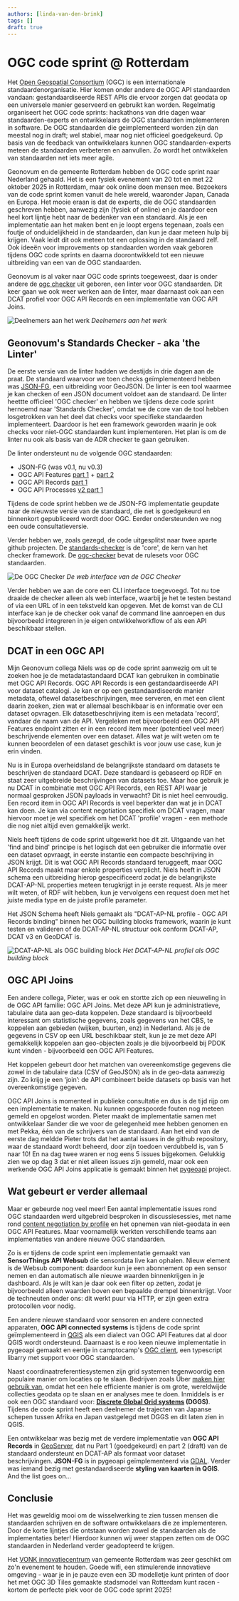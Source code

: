 ```yaml
---
authors: [linda-van-den-brink]
tags: []
draft: true
---
```


# OGC code sprint @ Rotterdam

Het [Open Geospatial Consortium](https://ogc.org) (OGC) is een internationale standaardenorganisatie. Hier komen onder andere de OGC API standaarden vandaan: gestandaardiseerde REST APIs die ervoor zorgen dat geodata op een universele manier geserveerd en gebruikt kan worden. Regelmatig organiseert het OGC code sprints: hackathons van drie dagen waar standaarden-experts en ontwikkelaars de OGC standaarden implementeren in software. De OGC standaarden die geimplementeerd worden zijn dan meestal nog in draft; wel stabiel, maar nog niet officieel goedgekeurd. Op basis van de feedback van ontwikkelaars kunnen OGC standaarden-experts meteen de standaarden verbeteren en aanvullen. Zo wordt het ontwikkelen van standaarden net iets meer agile. 

<!-- truncate -->

Geonovum en de gemeente Rotterdam hebben de OGC code sprint naar Nederland gehaald. Het is een fysiek evenement van 20 tot en met 22 oktober 2025 in Rotterdam, maar ook online doen mensen mee. Bezoekers van de code sprint komen vanuit de hele wereld, waaronder Japan, Canada en Europa. Het mooie eraan is dat de experts, die de OGC standaarden geschreven hebben, aanwezig zijn (fysiek of online) en je daardoor een  heel kort lijntje hebt naar de bedenker van een standaard. Als je een implementatie aan het maken bent en je loopt ergens tegenaan, zoals een foutje of onduidelijkheid in de standaarden, dan kun je daar meteen hulp bij krijgen. Vaak leidt dit ook meteen tot een oplossing in de standaard zelf. Ook ideeën voor improvements op standaarden worden vaak geboren tijdens OGC code sprints en daarna doorontwikkeld tot een nieuwe uitbreiding van een van de OGC standaarden.  

Geonovum is al vaker naar OGC code sprints toegeweest, daar is onder andere de [ogc checker](https://github.com/Geonovum/ogc-checker/) uit geboren, een linter voor OGC standaarden. Dit keer gaan we ook weer werken aan de linter, maar daarnaast ook aan een DCAT profiel voor OGC API Records en een implementatie van OGC API Joins.

![Deelnemers aan het werk](./codesprint-2.JPG)
*Deelnemers aan het werk*

## Geonovum's Standards Checker - aka 'the Linter'
De eerste versie van de linter hadden we destijds in drie dagen aan de praat. De standaard waarvoor we toen checks geïmplementeerd hebben was [JSON-FG](https://github.com/opengeospatial/ogc-feat-geo-json/), een uitbreiding voor GeoJSON. De linter is een tool waarmee je kan checken of een JSON document voldoet aan de standaard. De linter heettte officieel 'OGC checker' en hebben we tijdens deze code sprint hernoemd naar 'Standards Checker', omdat we de core van de tool hebben losgetrokken van het deel dat checks voor specifieke standaarden implementeert. Daardoor is het een framework geworden waarin je ook checks voor niet-OGC standaarden kunt implementeren. Het plan is om de linter nu ook als basis van de ADR checker te gaan gebruiken. 

De linter ondersteunt nu de volgende OGC standaarden: 
- JSON-FG (was v0.1, nu v0.3)
- OGC API Features [part 1](https://docs.ogc.org/is/17-069r3/17-069r3.html) + [part 2](https://docs.ogc.org/is/18-058/18-058.html)
- OGC API Records [part 1](https://docs.ogc.org/is/20-004r1/20-004r1.html)
- OGC API Processes [v2 part 1](https://docs.ogc.org/DRAFTS/18-062r3.html)

Tijdens de code sprint hebben we de JSON-FG implementatie geupdate naar de nieuwste versie van de standaard, die net is goedgekeurd en binnenkort gepubliceerd wordt door OGC. Eerder ondersteunden we nog een oude consultatieversie. 

Verder hebben we, zoals gezegd, de code uitgesplitst naar twee aparte github projecten. De [standards-checker](https://github.com/Geonovum/standards-checker) is de 'core', de kern van het checker framework. De [ogc-checker](https://github.com/Geonovum/ogc-checker) bevat de rulesets voor OGC standaarden. 

![De OGC Checker](./codesprint-3.png)
*De web interface van de OGC Checker* 

Verder hebben we aan de core een CLI interface toegevoegd. Tot nu toe draaide de checker alleen als web interface, waarbij je het te testen bestand of via een URL of in een tekstveld kan opgeven. Met de komst van de CLI interface kan je de checker ook vanaf de command line aanroepen en dus bijvoorbeeld integreren in je eigen ontwikkelworkflow of als een API beschikbaar stellen. 

## DCAT in een OGC API 
Mijn Geonovum collega Niels was op de code sprint aanwezig om uit te zoeken hoe je de metadatastandaard DCAT kan gebruiken in combinatie met OGC API Records. OGC API Records is een gestandaardiseerde API voor dataset catalogi. Je kan er op een gestandaardiseerde manier metadata, oftewel datasetbeschrijvingen, mee serveren, en met een client daarin zoeken, zien wat er allemaal beschikbaar is en informatie over een dataset opvragen. Elk datasetbeschrijving item is een metadata 'record', vandaar de naam van de API. Vergeleken met bijvoorbeeld een OGC API Features endpoint zitten er in een record item meer (potentieel veel meer) beschrijvende elementen over een dataset. Alles wat je wilt weten om te kunnen beoordelen of een dataset geschikt is voor jouw use case, kun je erin vinden. 

Nu is in Europa overheidsland de belangrijkste standaard om datasets te beschrijven de standaard DCAT. Deze standaard is gebaseerd op RDF en staat zeer uitgebreide beschrijvingen van datasets toe. Maar hoe gebruik je nu DCAT in combinatie met OGC API Records, een REST API waar je normaal gesproken JSON payloads in verwacht? Dit is niet heel eenvoudig. Een record item in OGC API Records is veel beperkter dan wat je in DCAT kan doen. Je kan via content negotiation specifiek om DCAT vragen, maar hiervoor moet je wel specifiek om het DCAT 'profile' vragen - een methode die nog niet altijd even gemakkelijk werkt. 

Niels heeft tijdens de code sprint uitgewerkt hoe dit zit. Uitgaande van het 'find and bind' principe is het logisch dat een gebruiker die informatie over een dataset opvraagt, in eerste instantie een compacte beschrijving in JSON krijgt. Dit is wat OGC API Records standaard teruggeeft, maar OGC API Records maakt maar enkele properties verplicht. Niels heeft in JSON schema een uitbreiding hierop gespecificeerd zodat je de belangrijkste DCAT-AP-NL properties meteen terugkrijgt in je eerste request. Als je meer wilt weten, of RDF wilt hebben, kun je vervolgens een request doen met het juiste media type en de juiste profile parameter.  

Het JSON Schema heeft Niels gemaakt als "DCAT-AP-NL profile - OGC API Records binding" binnen het OGC building blocks framework, waarin je kunt testen en valideren of de DCAT-AP-NL structuur ook conform DCAT-AP, DCAT v3 en GeoDCAT is. 

![DCAT-AP-NL als OGC building block](./codesprint-1.JPG)
*Het DCAT-AP-NL profiel als OGC building block*

## OGC API Joins
Een andere collega, Pieter, was er ook en stortte zich op een nieuweling in de OGC API familie: OGC API Joins. Met deze API kun je administratieve, tabulaire data aan geo-data koppelen. Deze standaard is bijvoorbeeld interessant om statistische gegevens, zoals gegevens van het CBS, te koppelen aan gebieden (wijken, buurten, enz) in Nederland. Als je de gegevens in CSV op een URL beschikbaar stelt, kun je ze met deze API gemakkelijk koppelen aan geo-objecten zoals je die bijvoorbeeld bij PDOK kunt vinden - bijvoorbeeld een OGC API Features. 

Het koppelen gebeurt door het matchen  van overeenkomstige gegevens die zowel in de tabulaire data (CSV of GeoJSON) als in de geo-data aanwezig zijn. Zo krijg je een ‘join’: de API combineert beide datasets op basis van het overeenkomstige gegeven. 

OGC API Joins is momenteel in publieke consultatie en dus is de tijd rijp om een implementatie te maken. Nu kunnen opgespoorde fouten nog meteen gemeld en opgelost worden. Pieter maakt de implementatie samen met ontwikkelaar Sander die we voor de gelegenheid mee hebben genomen en met Pekka, één van de schrijvers van de standaard. Aan het eind van de eerste dag meldde Pieter trots dat het aantal issues in de github repository, waar de standaard wordt beheerd, door zijn toedoen verdubbeld is, van 5 naar 10! En na dag twee waren er nog eens 5 issues bijgekomen. Gelukkig zien we op dag 3 dat er niet alleen issues zijn gemeld, maar ook een werkende OGC API Joins applicatie is gemaakt binnen het [pygeoapi](https://pygeoapi.io/) project. 

## Wat gebeurt er verder allemaal
Maar er gebeurde nog veel meer! Een aantal implementatie issues rond OGC standaarden werd uitgebreid besproken in discussiesessies, met name rond [content negotiation by profile](https://github.com/opengeospatial/ogcapi-features/issues/1025) en het opnemen van niet-geodata in een OGC API Features. Maar voornamelijk werkten verschillende teams aan implementaties van andere nieuwe OGC standaarden. 

Zo is er tijdens de code sprint een implementatie gemaakt van **SensorThings API Websub** die sensordata live kan ophalen. Nieuw element is de Websub component: daardoor kun je een abonnement op een sensor nemen en dan automatisch alle nieuwe waarden  binnenkrijgen in je dashboard. Als je wilt kan je daar ook een filter op zetten, zodat je bijvoorbeeld alleen waarden boven een bepaalde drempel binnenkrijgt. Voor de techneuten onder ons: dit werkt puur via HTTP, er zijn geen extra protocollen voor nodig. 

Een andere nieuwe standaard voor sensoren en andere connected apparaten, **OGC API connected systems** is tijdens de code sprint geïmplementeerd in [QGIS](https://qgis.org/) als een dialect van OGC API Features dat al door QGIS wordt ondersteund. Daarnaast is e roo keen nieuwe implementatie in pygeoapi gemaakt en eentje in camptocamp's [OGC client](https://github.com/camptocamp/ogc-client), een typescript libarry met support voor OGC standaarden. 

Naast coordinaatreferentiesystemen zijn grid systemen tegenwoordig een populaire manier om locaties op te slaan. Bedrijven zoals Über [maken hier gebruik van](https://medium.com/data-science/exploring-location-data-using-a-hexagon-grid-3509b68b04a2), omdat het een hele efficiente manier is om grote, wereldwijde collecties geodata op te slaan en er analyses mee te doen. Inmiddels is er ook een OGC standaard voor: **[Discrete Global Grid systems](https://www.ogc.org/nl/standards/dggs/) (DGGS)**. Tijdens de code sprint heeft een deelnemer de trajecten van Japanse schepen tussen Afrika en Japan vastgelegd met DGGS en dit laten zien in QGIS. 

Een ontwikkelaar was bezig met de verdere implementatie van **OGC API Records** in [GeoServer](https://geoserver.org/), dat nu Part 1 (goedgekeurd) en part 2 (draft) van de standaard ondersteunt en DCAT-AP als formaat voor dataset beschrijvingen. **JSON-FG** is in pygeoapi geïmplementeerd via [GDAL](https://gdal.org/). Verder was iemand bezig met gestandaardiseerde **styling van kaarten in QGIS**. And the list goes on... 

## Conclusie
Het was geweldig mooi om de wisselwerking te zien tussen mensen die standaarden schrijven en de software ontwikkelaars die ze implementeren. Door de korte lijntjes die ontstaan worden zowel de standaarden als de implementaties beter! Hierdoor kunnen wij weer stappen zetten om de OGC standaarden in Nederland verder geadopteerd te krijgen. 

Het [VONK innovatiecentrum](https://www.vonkrotterdam.nl/) van gemeente Rotterdam was zeer geschikt om zo'n evenement te houden. Goede wifi, een stimulerende innovatieve omgeving - waar je in je pauze even een 3D modelletje kunt printen of door het met OGC 3D Tiles gemaakte stadsmodel van Rotterdam kunt racen - kortom de perfecte plek voor de OGC code sprint 2025! 